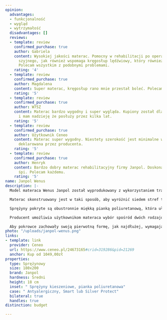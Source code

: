 ```yaml
---
opinion:
  advantages:
  - funkcjonalność
  - wygląd
  - wytrzymałość
  disadvantages: []
  reviews:
  - template: review
    confirmed_purchase: true
    author: Gabriela
    content: Wysokiej jakości materac. Pomocny w rehabilitacji po operacji kręgosłupa
      szyjnego, jak również wspomaga kręgosłup lędźwiowy, który również będzie operowany.
      Polecam wszystkim z podobnymi problemami.
    rating: '4'
  - template: review
    confirmed_purchase: true
    author: Magdalena
    content: Super materac, kręgosłup rano mnie przestał boleć. Polecam
    rating: '5'
  - template: review
    confirmed_purchase: true
    author: W75Z
    content: Materac bardzo wygodny i super wygląda. Kupiony został dla córki 14 lat
      i mam nadzieję że posłuży przez kilka lat.
    rating: '5'
  - template: review
    confirmed_purchase: true
    author: Użytkownik Ceneo
    content: Materac super wygodny. Niestety szerokość jest minimalne większa niż
      deklarowana przez producenta.
    rating: '5'
  - template: review
    confirmed_purchase: true
    author: Henryk
    content: Bardzo dobry materac rehabilitacyjny firmy Janpol. Doskonale się na nim
      śpi. Polecam każdemu.
    rating: '5'
name: Janpol Wenus
description: |-
  Model materaca Wenus Janpol został wyprodukowany z wykorzystaniem tradycyjnych sprężyn kieszeniowych. Zostały one zamknięte w niewielkich kieszeniach, które rozmieszczono z gęstością 260 pojedynczych sprężyn na powierzchni metra kwadratowego. Elementy te są niezależne od siebie nawzajem, a każda z nich wykonuje indywidualną pracę pod naciskiem ciała, dostosowując się przy tym do każdej sylwetki.

  Materac skonstruowany jest w taki sposób, aby wyróżnić siedem stref twardości, których zadaniem jest podparcie poszczególnych części ciała. Ta wyjątkowa właściwość zapewnia odpowiednie podtrzymanie każdej partii ciała, dzięki czemu zachowana jest prawidłowa krzywizna kręgosłupa, a mięśnie odpoczywają podczas snu.

  Sprężyny pokryte są obustronnie miękką pianką poliuretanową, która ułatwia dopasowanie materaca do kształtu ciała - niezależnie od pozycji przyjętej podczas wypoczynku. Pianka zastosowana po obu stronach pozwala także na dwustronne użytkowanie materaca, co w znacznej mierze wpływa na wydłużenie wytrzymałości produktu.

  Producent umożliwia użytkownikom materaca wybór spośród dwóch rodzajów pokrowców antybakteryjnych. Dostępne są powłoki: Silver Protect oraz Smart. Wybierając pierwszy z proponowanych pokrowców, użytkownicy materaca zyskują w zamian działanie bakteriobójcze. Srebro wykorzystane do produkcji okrycia zapobiega rozwojowi alergenów, zapewniając przy tym zdrowy i bezpieczny sen wszystkim alergikom. Natomiast pokrowiec Smart jest wyjątkowo miękki i delikatny dla skóry. Dzięki temu wypoczynek jest komfortowy i sprawia przyjemność.

  Aby pokrowce zachowały swoją pierwotną formę, jak najdłużej, wymagają odpowiedniej pielęgnacji. Z tego względu model Silver Protect należy prać w temperaturze maksymalnie 40 stopni, natomiast pokrowiec typu Smart w temperaturze nie większej niż 60°C.
photo: "/uploads/janpol-wenus.png"
links:
- template: link
  provider: Ceneo
  url: https://www.ceneo.pl/24673165#crid=319286&pid=21269
  anchor: Kup od 1049,00zł
properties:
  type: Sprężynowy
  size: 180x200
  brand: Janpol
  hardness: Średni
  height: 18 cm
  inset: " Sprężyny kieszeniowe, pianka poliuretanowa"
  case: " Antyalergiczny, Smart lub Silver Protect"
  bilateral: true
  handles: true
distinction: budget

---
```

